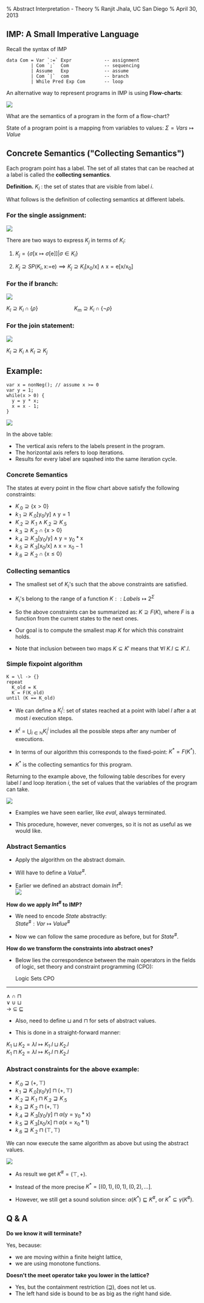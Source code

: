 % Abstract Interpretation - Theory 
% Ranjit Jhala, UC San Diego
% April 30, 2013



## IMP: A Small Imperative Language

Recall the syntax of IMP

~~~~~{.haskell}
data Com = Var `:=` Expr            -- assignment
         | Com `;`  Com             -- sequencing
         | Assume   Exp             -- assume 
         | Com `|`  com             -- branch
         | While Pred Exp Com       -- loop
~~~~~

An alternative way to represent programs in IMP is using **Flow-charts**:

![](figs/flow-charts.svg)

What are the semantics of a program in the form of a flow-chart?

State of a program point is a mapping from variables to values: $\Sigma = Vars \mapsto Value$

## Concrete Semantics ("Collecting Semantics")

Each program point has a label. The set of all states that can be reached at a
label is called the **collecting semantics**. 

**Definition.** $K_i$ : the set of states that are visible from label $i$.

What follows is the definition of collecting semantics at different labels.

### For the single assignment:

![](figs/assign.svg)

There are two ways to express $K_j$ in terms of $K_i$:

1. $K_j = \{\sigma\left[\text{x}\mapsto\sigma\left[\text{e}\right]\right] | \sigma \in K_i\}$

2. $K_j \supseteq SP(K_i, \text{x:=e}) \implies K_j \supseteq K_i[\text{x}_0/\text{x}] \wedge \text{x} = \text{e}[\text{x}/\text{x}_0]$

### For the if branch:

![](figs/if.svg)


$K_l \supseteq K_i \cap \{\rho\} \qquad\qquad\qquad K_m\supseteq K_i \cap \{\neg\rho\}$ 


### For the join statement:

![](figs/join.svg)

$K_l \supseteq K_i \wedge K_l\supseteq K_j$ 




## Example:

~~~~~{.javascript}
var x = nonNeg(); // assume x >= 0
var y = 1;
while(x > 0) {
  y = y * x;
  x = x - 1;
}
~~~~~

![](figs/example.svg)

In the above table:

- The vertical axis refers to the labels present in the program.
- The horizontal axis refers to loop iterations.
- Results for every label are sqashed into the same iteration cycle.

### Concrete Semantics

The states at every point in the flow chart above satisfy the following constraints:

* $K_{.0} \supseteq \{\text{x} > 0\}$
* $k_{.1} \supseteq K_{.0}[\text{y}_0/\text{y}] \wedge \text{y} = 1$
* $K_{.2} \supseteq K_{.1} \wedge K_{.2} \supseteq K_{.5}$
* $k_{.3} \supseteq K_{.2} \cap \{\text{x} > 0\}$
* $k_{.4} \supseteq K_{.3}[\text{y}_0/\text{y}] \wedge \text{y} = \text{y}_0 * \text{x}$
* $k_{.5} \supseteq K_{.3}[\text{x}_0/\text{x}] \wedge \text{x} = \text{x}_0 - 1$
* $k_{.6} \supseteq K_{.2} \cap \{\text{x} \leq 0\}$

### Collecting semantics
- The smallest set of $K_i$'s such that the above constraints are satisfied. 

- $K_i$'s belong to the range of a function $K:: Labels \mapsto 2^{\Sigma}$

- So the above constraints can be summarized as: $K \supseteq F(K)$, 
  where $F$ is a function from the current states to the next ones. 
  
- Our goal is to compute the smallest map $K$ for which this constraint holds. 

- Note that inclusion between two maps $K \subseteq K'$ means that 
  $\forall l\ K.l \subseteq K'.l$.

### Simple fixpoint algorithm

~~~~~
K = \l -> {}
repeat
  K_old = K
  K = F(K_old)
until (K == K_old)
~~~~~

- We can define a $K_l^i$: set of states reached at a point with label $l$
  after a at most $i$ execution steps.
  
- $K^l = \bigcup_{i\in \mathbb{N}}  K_l^i$ includes all the possible steps 
  after any number of executions.

- In terms of our algorithm this corresponds to the fixed-point: $K^* = F(K^*)$. 

- $K^*$ is the collecting semantics for this program.

Returning to the example above, the following table describes for every label 
$l$ and loop iteration $i$, the set of values that the variables of the program 
can take.

![](lec-absint-table-conc.png)

- Examples we have seen earlier, like *eval*, always terminated.

- This procedure, however, never converges, so it is not as useful as we would like. 


### Abstract Semantics

- Apply the algorithm on the abstract domain.

- Will have to define a $Value^{\#}$. 

- Earlier we defined an abstract domain $Int^{\#}$:\
![](figs/simple-lat.svg)

**How do we apply $Int^{\#}$ to IMP?**

- We need to encode $State$ abstractly:\
$State^{\#} : Var \mapsto Value^{\#}$

- Now we can follow the same procedure as before, but for $State^{\#}$.


**How do we transform the constraints into abstract ones?**

- Below lies the correspondence between the main operators in the 
fields of logic, set theory and constraint programming (CPO):

  Logic                Sets           CPO
---------------    ------------   --------------
$\wedge$           $\cap$         $\sqcap$          
$\vee$             $\cup$         $\sqcup$          
$\rightarrow$      $\subseteq$    $\sqsubseteq$      

- Also, need to define $\sqcup$ and $\sqcap$ for sets of abstract values. 

- This is done in a straight-forward manner:

$K_1 \sqcup K_2 = \lambda l \mapsto K_1.l \sqcup K_2.l$\
$K_1 \sqcap K_2 = \lambda l \mapsto K_1.l \sqcap K_2.l$

### Abstract constraints for the above example:

* $K_{.0} \sqsupseteq (+, \top)$
* $k_{.1} \sqsupseteq K_{.0}[\text{y}_0/\text{y}] \sqcap (+,\top)$
* $K_{.2} \sqsupseteq K_{.1} \sqcap K_{.2} \sqsupseteq K_{.5}$
* $k_{.3} \sqsupseteq K_{.2} \sqcap (+, \top)$
* $k_{.4} \sqsupseteq K_{.3}[\text{y}_0/\text{y}] \sqcap \alpha(\text{y} = \text{y}_0 * \text{x})$
* $k_{.5} \sqsupseteq K_{.3}[\text{x}_0/\text{x}] \sqcap \alpha(\text{x} = \text{x}_0 * 1)$
* $k_{.6} \sqsupseteq K_{.2} \sqcap (\top, \top)$

We can now execute the same algorithm as above but using the abstract values.


![](lec-absint-table-abs.png)

- As result we get $K^{\#} = (\top, +)$.

- Instead of the more precise $K^* = [(0,1),(0,1),(0,2),\dots]$. 

- However, we still get a sound solution since: 
  $\alpha(K^*) \sqsubseteq K^{\#}$, or $K^* \subseteq \gamma(K^{\#})$.


## Q & A

**Do we know it will terminate?**

Yes, because:

- we are moving within a finite height lattice,
- we are using monotone functions.

**Doesn't the meet operator take you lower in the lattice?**

- Yes, but the containment restriction ($\sqsupseteq$), does not let us.
- The left hand side is bound to be as big as the right hand side.
